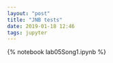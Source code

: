 ```yaml
---
layout: "post"
title: "JNB tests"
date: 2019-01-18 12:46
tags: jupyter
---
```


{% notebook lab05Song1.ipynb %}
